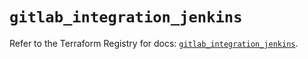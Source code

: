 # `gitlab_integration_jenkins`

Refer to the Terraform Registry for docs: [`gitlab_integration_jenkins`](https://registry.terraform.io/providers/gitlabhq/gitlab/17.0.0/docs/resources/integration_jenkins).
